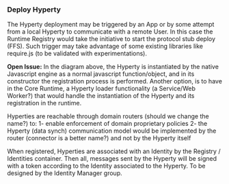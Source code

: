 ### Deploy Hyperty

<!--
@startuml "deploy-hyperty.png"

autonumber

!define SHOW_RuntimeA

!define SHOW_AppAtRuntimeA

!define SHOW_CoreRuntimeA
!define SHOW_MsgBUSAtRuntimeA
!define SHOW_RegistryAtRuntimeA
!define SHOW_IdentitiesAtRuntimeA
!define SHOW_AuthAtRuntimeA
!define SHOW_CoreAgentAtRuntimeA

!define SHOW_SP1SandboxAtRuntimeA
!define SHOW_Protostub1AtRuntimeA
!define SHOW_ServiceProvider1HypertyAtRuntimeA
!define SHOW_ServiceProvider1RouterAtRuntimeA

!define SHOW_SP1

!include ../runtime_objects.plantuml

group discover Hyperty URL: to be designed in a separated diagram by the Id Management Group

	... ...

end group

alt App and Hyperty are from the same domain

	App@A -> SP1 : get\nHypertySourceCodeURL

	create SP1H@A
	App@A -> SP1H@A : new

	note right
		 In this case, it is the App
		  that instantiates the Hyperty,
		   since the RuntimeUA is not able to do it
	end note

	RunUA@A <- App@A : registerHyperty\n(HypertyDescriptorURL\n hypertyInstance )

	RunUA@A -> RunUA@A : check Hyperty\nand App domain


else App and Hyperty are from different domains

	RunUA@A <- App@A : loadHyperty\n( HypertyDescriptorURL )

	RunUA@A -> SP1 : get\nHypertySourceCodeURL

	RunUA@A -> RunReg@A : getHypertySandbox\n(HypertyDomain)

	note right
		If there is already a sandbox for the Hyperty domain
		the Hyperty is instantiated there.
		Otherwise a new sandbox has to be created.
		Sandbox management procedures are not shown here
		since it will depend on the runtime type.
	end note

	create SP1H@A
	RunUA@A -> SP1H@A : new

end group


group register Hyperty (designed at register-hyperty.md)          

RunUA@A -> RunReg@A : registerHyperty(\npostMessage,\nHypertyDescriptor )

...

RunUA@A <- RunReg@A : hypertyURL

end group


RunUA@A -> RunUA@A : HypertyDescriptor.policies?

opt There is a Hyperty policy enforcer to be deployed

	RunUA@A -> SP1 : get\nPolicyEnforcerSourceCodeURL

	create Router1@A
	RunUA@A -> Router1@A : new

	RunUA@A -> RunReg@A : registerPEP( \npepSandbox.postMessage \n, hyperty)

	RunUA@A <- RunReg@A : pep runtime URL

	RunUA@A -> Router1@A : init( pepRuntimeURL,\n bus.postMessage\n, hypertyURL)

	BUS@A <- Router1@A : addListener(\n pepListener, \npepRuntimeURL)

end group

RunUA@A -> SP1H@A : init( hypertyURL,\n bus.postMessage\n, configuration)

BUS@A <- SP1H@A : addListener(\n hypertyListener, \nhypertyURL)

@enduml
-->



The Hyperty deployment may be triggered by an App or by some attempt from a local Hyperty to communicate with a remote User. In this case the Runtime Registry would take the initiative to start the protocol stub deploy (FFS). Such trigger may take advantage of some existing libraries like require.js (to be validated with experimentations).

**Open Issue:** In the diagram above, the Hyperty is instantiated by the native Javascript engine as a normal javascript function/object, and in its constructor the registration process is performed. Another option, is to have in the Core Runtime, a Hyperty loader functionality (a Service/Web Worker?) that would handle the instantiation of the Hyperty and its registration in the runtime.


Hyperties are reachable through domain routers (should we change the name?) to:
1- enable enforcement of domain proprietary policies
2- the Hyperty (data synch) communication model would be implemented by the router (connector is a better name?) and not by the Hyperty itself

When registered, Hyperties are associated with an Identity by the Registry / Identities container. Then all, messages sent by the Hyperty will be signed with a token according to the Identity associated to the Hyperty. To be designed by the Identity Manager group.
